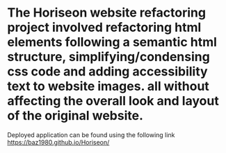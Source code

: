 # The Horiseon website refactoring project involved refactoring html elements following a semantic html structure, simplifying/condensing css code and adding accessibility text to website images. all without affecting the overall look and layout of the original website.

Deployed application can be found using the following link
https://baz1980.github.io/Horiseon/

